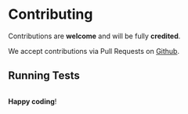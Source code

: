 # Contributing

Contributions are **welcome** and will be fully **credited**.

We accept contributions via Pull Requests on [Github](https://github.com/anolilab/stylus-unit).

## Running Tests

``` bash

```

**Happy coding**!
